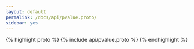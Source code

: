 ```yaml
---
layout: default
permalink: /docs/api/pvalue.proto/
sidebar: yes
---
```


{% highlight proto %}
{% include api/pvalue.proto %}
{% endhighlight %}
